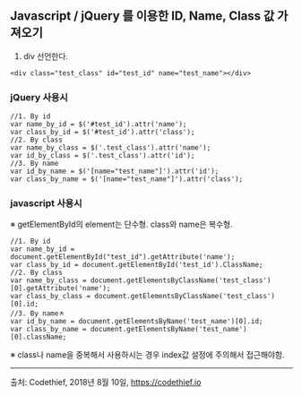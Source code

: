 ## Javascript / jQuery 를 이용한 ID, Name, Class 값 가져오기

1. div 선언한다.
```
<div class="test_class" id="test_id" name="test_name"></div>
```
### jQuery 사용시
```
//1. By id
var name_by_id = $('#test_id').attr('name');
var class_by_id = $('#test_id').attr('class');
//2. By class
var name_by_class = $('.test_class').attr('name');
var id_by_class = $('.test_class').attr('id');
//3. By name
var id_by_name = $('[name="test_name"]').attr('id');
var class_by_name = $('[name="test_name"]').attr('class');
```

### javascript 사용시
※ getElementById의 element는 단수형. class와 name은 복수형.
```
//1. By id
var name_by_id = document.getElementById("test_id").getAttribute('name');
var class_by_id = document.getElementById('test_id').ClassName;
//2. By class
var name_by_class = document.getElementsByClassName('test_class')[0].getAttribute('name');
var class_by_class = document.getElementsByClassName('test_class')[0].id;
//3. By nameㅊ
var id_by_name = document.getElementsByName('test_name')[0].id;
var class_by_name = document.getElementsByName('test_name')[0].className;
```

※ class나 name을 중복해서 사용하시는 경우 index값 설정에 주의해서 접근해야함.

---
출처: Codethief, 2018년 8월 10일, https://codethief.io

